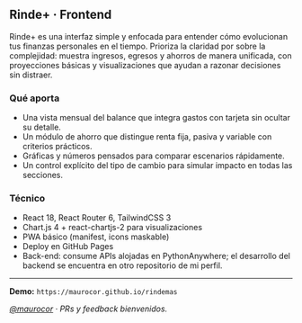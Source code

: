 ## Rinde+ · Frontend

Rinde+ es una interfaz simple y enfocada para entender cómo evolucionan tus finanzas personales en el tiempo. Prioriza la claridad por sobre la complejidad: muestra ingresos, egresos y ahorros de manera unificada, con proyecciones básicas y visualizaciones que ayudan a razonar decisiones sin distraer.

### Qué aporta
- Una vista mensual del balance que integra gastos con tarjeta sin ocultar su detalle.
- Un módulo de ahorro que distingue renta fija, pasiva y variable con criterios prácticos.
- Gráficas y números pensados para comparar escenarios rápidamente.
- Un control explícito del tipo de cambio para simular impacto en todas las secciones.

### Técnico
- React 18, React Router 6, TailwindCSS 3
- Chart.js 4 + react-chartjs-2 para visualizaciones
- PWA básico (manifest, icons maskable)
- Deploy en GitHub Pages
- Back-end: consume APIs alojadas en PythonAnywhere; el desarrollo del backend se encuentra en otro repositorio de mi perfil.

---
**Demo:** `https://maurocor.github.io/rindemas`

*[@maurocor](https://github.com/mauro) · PRs y feedback bienvenidos.*